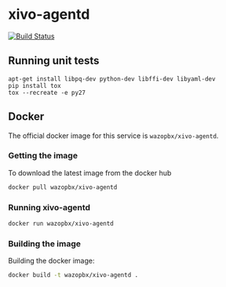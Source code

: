# xivo-agentd

[![Build Status](https://jenkins.wazo.community/buildStatus/icon?job=xivo-agentd)](https://jenkins.wazo.community/job/xivo-agentd)


## Running unit tests

```
apt-get install libpq-dev python-dev libffi-dev libyaml-dev
pip install tox
tox --recreate -e py27
```

## Docker

The official docker image for this service is `wazopbx/xivo-agentd`.


### Getting the image

To download the latest image from the docker hub

```sh
docker pull wazopbx/xivo-agentd
```


### Running xivo-agentd

```sh
docker run wazopbx/xivo-agentd
```

### Building the image

Building the docker image:

```sh
docker build -t wazopbx/xivo-agentd .
```
